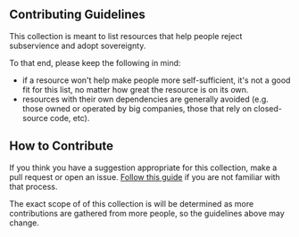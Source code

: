 ## Contributing Guidelines

This collection is meant to list resources that help people reject subservience and adopt sovereignty.

To that end, please keep the following in mind:
- if a resource won't help make people more self-sufficient, it's not a good fit for this list, no matter how great the resource is on its own.
- resources with their own dependencies are generally avoided (e.g. those owned or operated by big companies, those that rely on closed-source code, etc).

## How to Contribute

If you think you have a suggestion appropriate for this collection, make a pull request or open an issue. [Follow this guide](https://github.com/sindresorhus/awesome/blob/main/contributing.md#adding-something-to-an-awesome-list) if you are not familiar with that process.

The exact scope of of this collection is will be determined as more contributions are gathered from more people, so the guidelines above may change.